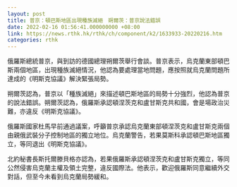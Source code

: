 ```yaml
---
layout: post
title: 普京：頓巴斯地區出現種族滅絕　朔爾茨：普京說法錯誤
date: 2022-02-16 01:56:41.000000000 +08:00
link: https://news.rthk.hk/rthk/ch/component/k2/1633933-20220216.htm
categories: rthk
---
```


俄羅斯總統普京，與到訪的德國總理朔爾茨舉行會談。普京表示，烏克蘭東部頓巴斯兩個地區，出現種族滅絕情況，他認為要處理當地問題，應按照就烏克蘭問題所達成的《明斯克協議》解決緊張局勢。

朔爾茨認為，普京以「種族滅絕」來描述頓巴斯地區的局勢十分強烈，他認為普京的說法錯誤。朔爾茨認為，俄羅斯承認頓涅茨克和盧甘斯克共和國，會是場政治災難，亦違反《明斯克協議》。

俄羅斯國家杜馬早前通過議案，呼籲普京承認烏克蘭東部頓涅茨克和盧甘斯克兩個由親俄武裝分子控制地區的獨立地位。烏克蘭警告，若果莫斯科承認頓巴斯地區獨立，等同退出《明斯克協議》。

北約秘書長斯托爾滕貝格亦認為，若果俄羅斯承認頓涅茨克和盧甘斯克獨立，等同公然侵害烏克蘭主權及領土完整，違反國際法。他表示，歡迎俄羅斯同意繼續外交對話，但至今未看到烏克蘭局勢緩和。
